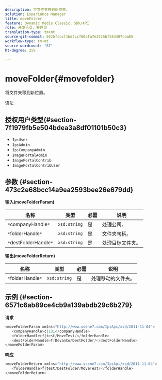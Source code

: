 ```yaml
---
description: 将文件夹移到新位置。
solution: Experience Manager
title: moveFolder
feature: Dynamic Media Classic，SDK/API
role: 开发人员，管理员
translation-type: tm+mt
source-git-commit: 052bfcbcf1bd4ccf60afa7e3325bf58dd07cba85
workflow-type: tm+mt
source-wordcount: '67'
ht-degree: 25%

---
```



# moveFolder{#movefolder}

将文件夹移到新位置。

语法

## 授权用户类型{#section-7f1979fb5e504bdea3a8df01101b50c3}

* `IpsUser`
* `IpsAdmin`
* `IpsCompanyAdmin`
* `ImagePortalAdmin`
* `ImagePortalContrib`
* `ImagePortalContribUser`

## 参数 {#section-473c2e68bcc14a9ea2593bee26e679dd}

**输入(moveFolderParam)**

| 名称 | 类型 | 必需 | 说明 |
|---|---|---|---|
| `*`companyHandle`*` | `xsd:string` | 是 | 处理公司。 |
| `*`folderHandle`*` | `xsd:string` | 是 | 文件夹句柄。 |
| `*`destFolderHandle`*` | `xsd:string` | 是 | 处理目标文件夹。 |

**输出(moveFolderReturn)**

| 名称 | 类型 | 必需 | 说明 |
|---|---|---|---|
| `*`folderHandle`*` | `xsd:string` | 是 | 处理移动的文件夹。 |

## 示例 {#section-6571c6ab89ce4cb9a139abdb29c6b279}

**请求**

```java
<moveFolderParam xmlns="http://www.scene7.com/IpsApi/xsd/2011-11-04">
   <companyHandle>c|101</companyHandle>
   <folderHandle>f|test/MoveTest/</folderHandle>
   <destFolderHandle>f|DevanCo/DestFolder/</destFolderHandle>
</moveFolderParam>
```

**响应**

```java
<moveFolderReturn xmlns="http://www.scene7.com/IpsApi/xsd/2011-11-04">
   <folderHandle>f|test/DestFolder/MoveTest/</folderHandle>
</moveFolderReturn>
```

